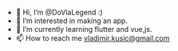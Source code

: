 - 👋 Hi, I’m @DoVlaLegend :)
- 👀 I’m interested in making an app.
- 🌱 I’m currently learning flutter and vue,js.
- 📫 How to reach me vladimir.kusic@gmail.com

<!---
DoVlaLegend/DoVlaLegend is a ✨ special ✨ repository because its `README.md` (this file) appears on your GitHub profile.
You can click the Preview link to take a look at your changes.
--->

